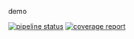 demo

[![pipeline status](http://gitlab.evan.com:10080/Evan/Deploy.API/badges/master/pipeline.svg)](http://gitlab.evan.com:10080/Evan/Deploy.API/commits/master)  [![coverage report](http://gitlab.evan.com:10080/Evan/Deploy.API/badges/master/coverage.svg)](http://gitlab.evan.com:10080/Evan/Deploy.API/commits/master)